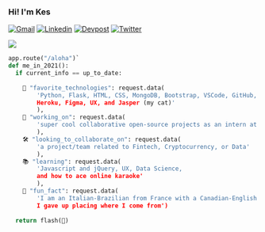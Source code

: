 ### Hi! I'm Kes <img src="https://media.giphy.com/media/ZCGlF41uo0GY7oPymE/giphy.gif" width="5px">
[![Gmail](https://img.shields.io/badge/Gmail-orange?style=plastic-&logo=Gmail&logoColor=white&link=mailto:kescardoso@gmail.com)](mailto:kescardoso@gmail.com)
[![Linkedin](https://img.shields.io/badge/Linkedin-yellow?style=plastic-&logo=Linkedin&logoColor=white&link=https://www.linkedin.com/in/kescardoso/)](https://www.linkedin.com/in/kescardoso/)
[![Devpost](https://img.shields.io/badge/Devpost-yellowgreen?style=plastic-&logo=Devpost&logoColor=white&link=https://devpost.com/kescardoso/)](https://devpost.com/kescardoso/)
[![Twitter](https://img.shields.io/badge/Twitter-green?style=plastic-&logo=Twitter&logoColor=white&link=https://twitter.com/kescardoso/)](https://twitter.com/kescardoso/)

![](https://media.giphy.com/media/2RiU1RUjyh4C4/giphy.gif)

```python
app.route("/aloha")`
def me_in_2021():
  if current_info == up_to_date:
  
    🤖 "favorite_technologies": request.data(
        'Python, Flask, HTML, CSS, MongoDB, Bootstrap, VSCode, GitHub, 
        Heroku, Figma, UX, and Jasper (my cat)'
        ),
    💪 "working_on": request.data(
        'super cool collaborative open-source projects as an intern at MLH'
        ),
    🛠 "looking_to_collaborate_on": request.data(
        'a project/team related to Fintech, Cryptocurrency, or Data'
        ),
    📚 "learning": request.data(
        'Javascript and jQuery, UX, Data Science, 
        and how to ace online karaoke'
        ),
    🦩 "fun_fact": request.data(
        'I am an Italian-Brazilian from France with a Canadian-English accent. 
        I gave up placing where I come from')
        
  return flash(🍉)
```
